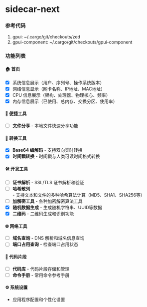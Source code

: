 # sidecar-next

### 参考代码

1. gpui: ~/.cargo/git/checkouts/zed
2. gpui-component: ~/.cargo/git/checkouts/gpui-component


### 功能列表

#### 🏠 首页
- [x] 系统信息展示（用户、序列号、操作系统版本）
- [x] 网络信息显示（网卡名称、IP地址、MAC地址）
- [x] CPU 信息展示（架构、处理器、物理核心、频率）
- [x] 内存信息展示（已使用、总内存、交换分区、使用率）

#### 🔧 便捷工具
- [ ] **文件分享** - 本地文件快速分享功能

#### 🔄 转换工具
- [x] **Base64 编解码** - 支持双向实时转换
- [x] **时间戳转换** - 时间戳与人类可读时间格式转换

#### 🛠️ 开发工具
- [ ] **证书解析** - SSL/TLS 证书解析和验证
- [ ] **哈希散列** - 支持文本和文件的多种哈希算法计算（MD5、SHA1、SHA256等）
- [ ] **加解密工具** - 各种加密解密算法工具
- [x] **随机数据生成** - 生成随机字符串、UUID等数据
- [x] **二维码** - 二维码生成和识别功能

#### 🌐 网络工具
- [ ] **域名查询** - DNS 解析和域名信息查询
- [ ] **端口占用查询** - 检查端口占用状态

#### 📝 代码片段
- [ ] **代码库** - 代码片段存储和管理
- [ ] **命令手册** - 常用命令参考手册

#### ⚙️ 系统设置
- 应用程序配置和个性化设置
